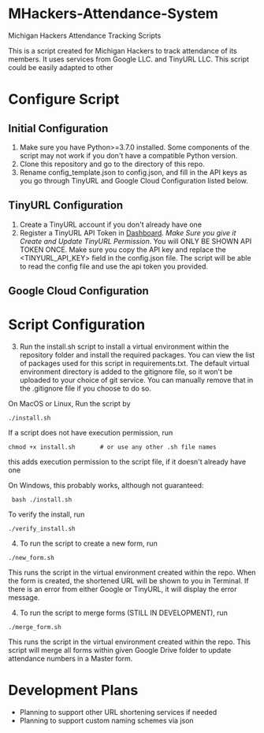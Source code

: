 # MHackers-Attendance-System
Michigan Hackers Attendance Tracking Scripts

This is a script created for Michigan Hackers to track attendance of its members. It uses services from Google LLC. and TinyURL LLC. This script could be easily adapted to other 



# Configure Script
## Initial Configuration
1. Make sure you have Python>=3.7.0 installed. Some components of the script may not work if you don't have a compatible Python version. 
2. Clone this repository and go to the directory of this repo.
3. Rename config_template.json to config.json, and fill in the API keys as you go through TinyURL and Google Cloud Configuration listed below. 

## TinyURL Configuration
1. Create a TinyURL account if you don't already have one
2. Register a TinyURL API Token in [Dashboard](https://tinyurl.com/app/settings/api). *Make Sure you give it Create and Update TinyURL Permission*. You will ONLY BE SHOWN API TOKEN ONCE. Make sure you copy the API key and replace the <TINYURL_API_KEY> field in the config.json file. The script will be able to read the config file and use the api token you provided. 

## Google Cloud Configuration


# Script Configuration

3. Run the install.sh script to install a virtual environment within the repository folder and install the required packages. You can view the list of packages used for this script in requirements.txt. The default virtual environment directory is added to the gitignore file, so it won't be uploaded to your choice of git service. You can manually remove that in the .gitignore file if you choose to do so. 

On MacOS or Linux, Run the script by 
```
./install.sh
```

If a script does not have execution permission, run
```
chmod +x install.sh       # or use any other .sh file names
```
this adds execution permission to the script file, if it doesn't already have one

On Windows, this probably works, although not guaranteed: 
```
 bash ./install.sh
```

To verify the install, run 
```
./verify_install.sh
```

4. To run the script to create a new form, run 
```
./new_form.sh
```
This runs the script in the virtual environment created within the repo. When the form is created, the shortened URL will be shown to you in Terminal. If there is an error from either Google or TinyURL, it will display the error message. 

4. To run the script to merge forms (STILL IN DEVELOPMENT), run 
```
./merge_form.sh
```
This runs the script in the virtual environment created within the repo. This script will merge all forms within given Google Drive folder to update attendance numbers in a Master form. 

# Development Plans
- Planning to support other URL shortening services if needed
- Planning to support custom naming schemes via json
